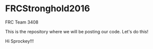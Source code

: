 # FRCStronghold2016
FRC Team 3408

This is the repository where we will be posting our code.  Let's do this!

Hi Sprockey!!!
